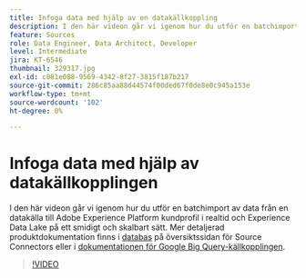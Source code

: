```yaml
---
title: Infoga data med hjälp av en datakällkoppling
description: I den här videon går vi igenom hur du utför en batchimport av data från en datakälla till Adobe Experience Platform kundprofil i realtid och Experience Data Lake på ett smidigt och skalbart sätt.
feature: Sources
role: Data Engineer, Data Architect, Developer
level: Intermediate
jira: KT-6546
thumbnail: 329317.jpg
exl-id: c881e088-9569-4342-8f27-3815f187b217
source-git-commit: 286c85aa88d44574f00ded67f0de8e0c945a153e
workflow-type: tm+mt
source-wordcount: '102'
ht-degree: 0%

---
```


# Infoga data med hjälp av datakällkopplingen

I den här videon går vi igenom hur du utför en batchimport av data från en datakälla till Adobe Experience Platform kundprofil i realtid och Experience Data Lake på ett smidigt och skalbart sätt. Mer detaljerad produktdokumentation finns i [databas](https://experienceleague.adobe.com/docs/experience-platform/sources/home.html?lang=sv-SE#database) på översiktssidan för Source Connectors eller i [dokumentationen för Google Big Query-källkopplingen](https://experienceleague.adobe.com/docs/experience-platform/sources/ui-tutorials/create/databases/bigquery.html?lang=sv-SE).

>[!VIDEO](https://video.tv.adobe.com/v/329317?learn=on&enablevpops)
